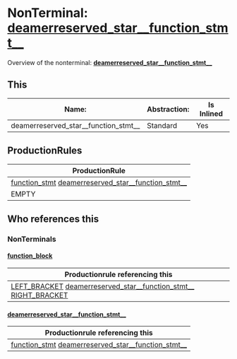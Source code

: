 # NonTerminal: **[deamerreserved_star__function_stmt__](./deamerreserved_star__function_stmt__.md)**

Overview of the nonterminal: **[deamerreserved_star__function_stmt__](./deamerreserved_star__function_stmt__.md)**



## This

| Name:                | Abstraction:    | Is Inlined |
| -------------------- | --------------- | ---------- |
| deamerreserved_star__function_stmt__ | Standard | Yes |



## ProductionRules

| ProductionRule |
| ---- |
| [function_stmt](./function_stmt.md) [deamerreserved_star__function_stmt__](./deamerreserved_star__function_stmt__.md)  |
| EMPTY  |




## Who references this

### NonTerminals


#### [function_block](./../Grammar/function_block.md)

| Productionrule referencing this                      |
| ---------------------------------------------------- |
| [LEFT_BRACKET](./../Lexicon/LEFT_BRACKET.md) [deamerreserved_star__function_stmt__](./deamerreserved_star__function_stmt__.md) [RIGHT_BRACKET](./../Lexicon/RIGHT_BRACKET.md)  |


#### [deamerreserved_star__function_stmt__](./../Grammar/deamerreserved_star__function_stmt__.md)

| Productionrule referencing this                      |
| ---------------------------------------------------- |
| [function_stmt](./function_stmt.md) [deamerreserved_star__function_stmt__](./deamerreserved_star__function_stmt__.md)  |




